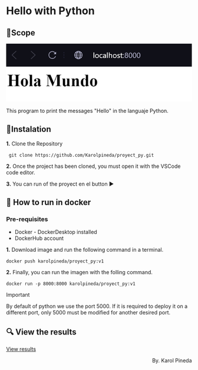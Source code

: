 # Hello with Python
## 🥇Scope
<p align="center">
    <img src="./materials/results.png" alt="Hello from javascript">
</p>
This program to print the messages "Hello" in the languaje Python.

## 📑Instalation
**1.** Clone the Repository
   ```
    git clone https://github.com/Karolpineda/proyect_py.git
   ```

**2.** Once the project has been cloned, you must open it with the VSCode code editor.

**3.** You can run of the proyect en el button ▶️

## 🐳 How to run in docker

### Pre-requisites
* Docker - DockerDesktop installed
* DockerHub account

**1.** Download image and run the following command in a terminal.
   ```
docker push karolpineda/proyect_py:v1
   ```
**2.**  Finally, you can run the imagen with the folling command.
   ```
docker run -p 8000:8000 karolpineda/proyect_py:v1

   ```

> [!IMPORTANT]
> By default of python we use the port 5000. If it is required to deploy it on a different port, only 5000 must be modified for another desired port.

## 🔍 View the results
[View results](#scope)

<p align="right">
By. Karol Pineda
</p>